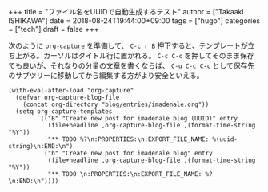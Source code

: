 +++
title = "ファイル名をUUIDで自動生成するテスト"
author = ["Takaaki ISHIKAWA"]
date = 2018-08-24T19:44:00+09:00
tags = ["hugo"]
categories = ["tech"]
draft = false
+++

次のように `org-capture` を準備して、 `C-c r B` 押下すると、テンプレートが立ち上がる。カーソルはタイトル行に置かれる。 `C-c C-c` を押してそのまま保存でも良いが、それなりの分量の文章を書くならば、 `C-u C-c C-c` として保存先のサブツリーに移動してから編集する方がより安全といえる。  

```emacs-lisp
(with-eval-after-load "org-capture"
  (defvar org-capture-blog-file
    (concat org-directory "blog/entries/imadenale.org"))
  (setq org-capture-templates
        `(("B" "Create new post for imadenale blog (UUID)" entry
           (file+headline ,org-capture-blog-file ,(format-time-string "%Y"))
           "** TODO %?\n:PROPERTIES:\n:EXPORT_FILE_NAME: %(uuid-string)\n:END:\n")
          ("b" "Create new post for imadenale blog" entry
           (file+headline ,org-capture-blog-file ,(format-time-string "%Y"))
           "** TODO \n:PROPERTIES:\n:EXPORT_FILE_NAME: %?\n:END:\n"))))
```